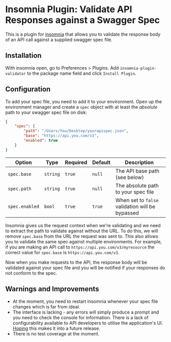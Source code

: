 # Insomnia Plugin: Validate API Responses against a Swagger Spec

This is a plugin for [insomnia](https://github.com/getinsomnia/insomnia) that allows you to validate the response body of an API call against a supplied swagger spec file.

## Installation

With insomnia open, go to Preferences > Plugins. Add `insomnia-plugin-validator` to the package name field and click `Install Plugin`.

## Configuration

To add your spec file, you need to add it to your environment. Open up the environment manager and create a `spec` object with at least the *absolute* path to your swagger spec file on disk:

```json
{
    "spec": {
        "path": "/Users/You/Desktop/yourapispec.json",
        "base": "https://api.you.com/v3",
        "enabled": true
    }
}
```

| Option         | Type     | Required | Default | Description |
| -------------- | -------- | -------- | ------- | ----------- |
| `spec.base`    | `string` | `true`   | `null`  | The API base path (see below) |
| `spec.path`    | `string` | `true`   | `null`  | The absolute path to your spec file |
| `spec.enabled` | `bool`   | `true`   | `true`  | When set to `false` validation will be bypassed |

Insomnia gives us the request context when we're validating and we need to extract the path to validate against without the URL. To do this, we will remove `spec.base` from the URL the request was sent to. This also allows you to validate the same spec against multiple environments. For example, if you are making an API call to `https://api.you.com/v3/myresource` the correct value for `spec.base` is `https://api.you.com/v3`. 

Now when you make requests to the API, the response body will be validated against your spec file and you will be notified if your responses do not conform to the spec.

## Warnings and Improvements

 - At the moment, you need to restart insomnia whenever your spec file changes which is far from ideal.
 - The interface is lacking - any errors will simply produce a prompt and you need to check the console for information. There is a lack of configurability available to API developers to utilise the application's UI. [Hoping](https://github.com/getinsomnia/insomnia/issues/855) this makes it into a future release.
 - There is no test coverage at the moment.
